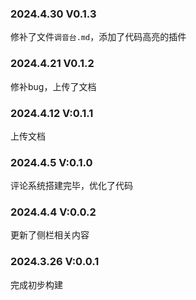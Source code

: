 ### 2024.4.30 V0.1.3

修补了文件`调音台.md`，添加了代码高亮的插件

### 2024.4.21 V0.1.2

修补bug，上传了文档

### 2024.4.12 V:0.1.1

上传文档

### 2024.4.5 V:0.1.0

评论系统搭建完毕，优化了代码

### 2024.4.4 V:0.0.2

更新了侧栏相关内容

### 2024.3.26 V:0.0.1

完成初步构建